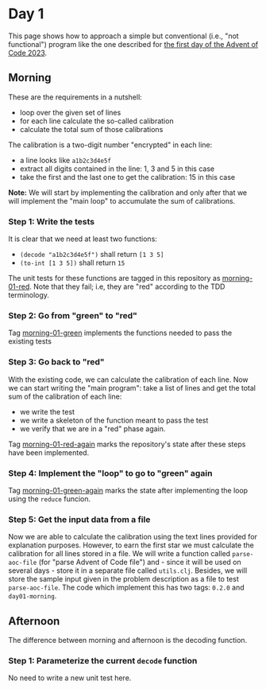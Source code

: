 # Day 1
This page shows how to approach a simple but conventional (i.e., "not
functional") program like the one described for [the first day of the Advent of
Code 2023](https://adventofcode.com/2023/day/1).

## Morning
These are the requirements in a nutshell:

* loop over the given set of lines
* for each line calculate the so-called calibration
* calculate the total sum of those calibrations

The calibration is a two-digit number "encrypted" in each line:

* a line looks like `a1b2c3d4e5f`
* extract all digits contained in the line: 1, 3 and 5 in this case
* take the first and the last one to get the calibration: 15 in this case

**Note:** We will start by implementing the calibration and only after that we
will implement the "main loop" to accumulate the sum of calibrations.

### Step 1: Write the tests
It is clear that we need at least two functions:
* `(decode "a1b2c3d4e5f")` shall return `[1 3 5]`
* `(to-int [1 3 5])` shall return `15`

The unit tests for these functions are tagged in this repository as
[morning-01-red](https://github.com/codingzorro/advent2023/tree/morning-01-red).
Note that they fail; i.e, they are "red" according to the TDD terminology.

### Step 2: Go from "green" to "red"
Tag [morning-01-green](https://github.com/codingzorro/advent2023/releases/tag/morning-01-green)
implements the functions needed to pass the existing tests

### Step 3: Go back to "red"
With the existing code, we can calculate the calibration of each line.  Now
we can start writing the "main program": take a list of lines and get the total
sum of the calibration of each line:

* we write the test
* we write a skeleton of the function meant to pass the test
* we verify that we are in a "red" phase again.

Tag [morning-01-red-again](https://github.com/codingzorro/advent2023/releases/tag/morning-01-red-again)
marks the repository's state after these steps have been implemented.

### Step 4: Implement the "loop" to go to "green" again
Tag [morning-01-green-again](https://github.com/codingzorro/advent2023/releases/tag/morning-01-green-again)
marks the state after implementing the loop using the `reduce` funcion.

### Step 5: Get the input data from a file
Now we are able to calculate the calibration using the text lines provided for
explanation purposes. However, to earn the first star we must calculate the
calibration for all lines stored in a file.  We will write a function called
`parse-aoc-file` (for "parse Advent of Code file") and - since it will be used
on several days - store it in a separate file called `utils.clj`.  Besides, we
will store the sample input given in the problem description as a file to test
`parse-aoc-file`.  The code which implement this has two tags: `0.2.0` and
`day01-morning`.

## Afternoon
The difference between morning and afternoon is the decoding function.

### Step 1: Parameterize the current `decode` function
No need to write a new unit test here.
